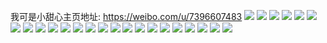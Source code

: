 我可是小甜心主页地址: https://weibo.com/u/7396607483 
![](https://wx4.sinaimg.cn/mw2000/0084zpuHgy1h9eaqnx1hsj32c0340x6p.jpg) 
![](https://wx4.sinaimg.cn/mw2000/0084zpuHgy1h92qnpw95zj32c03401l0.jpg) 
![](https://wx4.sinaimg.cn/mw2000/0084zpuHgy1h92czkvo1gj30wi0y2wih.jpg) 
![](https://wx4.sinaimg.cn/mw2000/0084zpuHgy1h8xo9bggeij30wi17c16w.jpg) 
![](https://wx4.sinaimg.cn/mw2000/0084zpuHgy1h8xo9bs12cj30wi17cqg6.jpg) 
![](https://wx4.sinaimg.cn/mw2000/0084zpuHgy1h8xo9c9z0pj30wi17cwyf.jpg) 
![](https://wx4.sinaimg.cn/mw2000/0084zpuHgy1h8xo9aoel4j30wi17cwp8.jpg) 
![](https://wx4.sinaimg.cn/mw2000/0084zpuHgy1h8xo9fes9nj32c0340u0z.jpg) 
![](https://wx4.sinaimg.cn/mw2000/0084zpuHgy1h8xo9b4q1vj30ve15vqio.jpg) 
![](https://wx4.sinaimg.cn/mw2000/0084zpuHgy1h8nelgl7wlj30wi0ukjxl.jpg) 
![](https://wx4.sinaimg.cn/mw2000/0084zpuHgy1h8mehi65m6j30wi1csqfj.jpg) 
![](https://wx4.sinaimg.cn/mw2000/0084zpuHgy1h8hk5kgz2cj30wi1yc4la.jpg) 
![](https://wx4.sinaimg.cn/mw2000/0084zpuHgy1h81e18up9xj30eo0jkq57.jpg) 
![](https://wx4.sinaimg.cn/mw2000/0084zpuHgy1h7z0xvukdvj31yc0wiqk6.jpg) 
![](https://wx4.sinaimg.cn/mw2000/0084zpuHgy1h7z0xgsb7uj30wi18t0zs.jpg) 
![](https://wx4.sinaimg.cn/mw2000/0084zpuHgy1h7l3u226t2j30xr179wmq.jpg) 
![](https://wx4.sinaimg.cn/mw2000/0084zpuHgy1h7ja0bpk8qj30wi13449k.jpg) 
![](https://wx4.sinaimg.cn/mw2000/0084zpuHgy1h7j9yqqz1zj30wi1ycaq0.jpg) 
![](https://wx4.sinaimg.cn/mw2000/0084zpuHgy1h7f3b5ere7j30wi1yc1kx.jpg) 
![](https://wx4.sinaimg.cn/mw2000/0084zpuHly1h78s08cawzj32c034043h.jpg) 
![](https://wx4.sinaimg.cn/mw2000/0084zpuHgy1h78rl250i8j31yc0wib29.jpg) 
![](https://wx4.sinaimg.cn/mw2000/0084zpuHgy1h78rkkznfsj31yc0wib29.jpg) 
![](https://wx4.sinaimg.cn/mw2000/0084zpuHgy1h78rkq63z7j31yc0wi7wh.jpg) 
![](https://wx4.sinaimg.cn/mw2000/0084zpuHgy1h78rkwyc5cj31yc0wikjl.jpg) 
